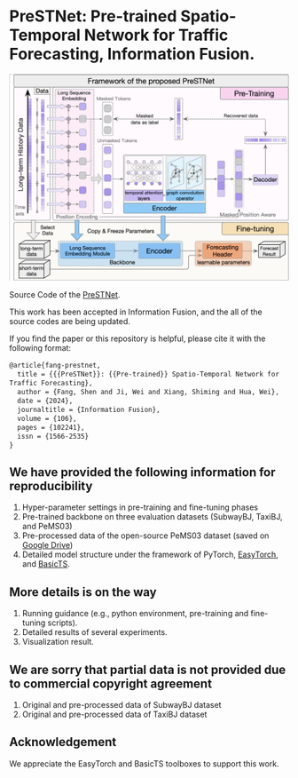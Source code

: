 # PreSTNet: Pre-trained Spatio-Temporal Network for Traffic Forecasting, Information Fusion.

![image](https://github.com/WoodSugar/PreSTNet/blob/main/img/model.png)

Source Code of the [PreSTNet](https://www.sciencedirect.com/science/article/pii/S1566253524000198).

This work has been accepted in Information Fusion, and the all of the source codes are being updated. 

If you find the paper or this repository is helpful, please cite it with the following format:

```
@article{fang-prestnet,
  title = {{{PreSTNet}}: {{Pre-trained}} Spatio-Temporal Network for Traffic Forecasting},
  author = {Fang, Shen and Ji, Wei and Xiang, Shiming and Hua, Wei},
  date = {2024},
  journaltitle = {Information Fusion},
  volume = {106},
  pages = {102241},
  issn = {1566-2535}
}
```

## We have provided the following information for reproducibility
1. Hyper-parameter settings in pre-training and fine-tuning phases
2. Pre-trained backbone on three evaluation datasets (SubwayBJ, TaxiBJ, and PeMS03)
3. Pre-processed data of the open-source PeMS03 dataset (saved on [Google Drive](https://drive.google.com/drive/folders/1z_qw2QuK2Pq92yVX-SbAL6UD48LjLGKC?usp=drive_link))
4. Detailed model structure under the framework of PyTorch, [EasyTorch](https://github.com/cnstark/easytorch), and [BasicTS](https://github.com/zezhishao/BasicTS).

## More details is on the way
1. Running guidance (e.g., python environment, pre-training and fine-tuning scripts).
2. Detailed results of several experiments.
3. Visualization result.

## We are sorry that partial data is not provided due to commercial copyright agreement
1. Original and pre-processed data of SubwayBJ dataset
2. Original and pre-processed data of TaxiBJ dataset

## Acknowledgement
We appreciate the EasyTorch and BasicTS toolboxes to support this work.
